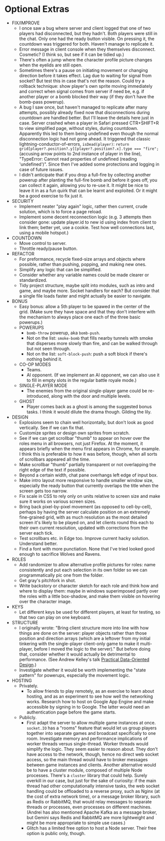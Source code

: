 # Optional Extras

- FIX/IMPROVE
  - I once saw a bug where server and client logged that one of two players had disconnected, but they hadn't. Both players were still in the chat. Only one had the ready button visible. On pressing it, the countdown was triggered for both. Haven't manage to replicate it.
  - Error message in client console when they themselves disconnect. Cosmetic? (I think so, but see if it can be tidied up.)
  - There's often a jump where the character profile picture changes when the eyelids are still open.
  - Sometimes there's a pause on initiating movement or changing direction before it takes effect. Lag due to waiting for signal from socket? But test this in case that's not the reason. Could try a rollback technique: show player's own sprite moving immediately and correct when signal comes from server if need be, e.g. if another player or a bomb blocked their way (if they don't have the bomb-pass powerup).
  - A bug I saw once, but haven't managed to replicate after many attempts, possibly already fixed now that disconnections during countdown are handled better. But I'll leave the details here just in case. Server crashed when a player in Safari pressed CTR+SHIFT+R to view simplified page, without styles, during countdown. Apparently this led to them being undefined even though the normal disconnection logic had not gone ahead. It triggered that classic lightning-conductor-of-errors, `isDead(player)`: `return grid[player?.position?.y][player?.position?.x].type === "fire";` (accusing arrow points to 2nd instance of player in the line), "TypeError: Cannot read properties of undefined (reading 'undefined')". Since then I've added some protections and logging in case of future issues.
  - I didn't anticipate that if you drop a full-fire by collecting another powerup after planting the full-fire bomb and before it goes off, you can collect it again, allowing you to re-use it. It might be nice to leave it in as a fun quirk that can be learnt and exploited. Or it might be a good exercise to fix just it.
- SECURITY
  - Implement neater "play again" logic, rather then current, crude solution, which is to force a page reload.
  - Implement some decent reconnection logic (e.g. 3 attempts then consider gone: update player.id to new id using index from client to link them; better yet, use a cookie. Test how well connections last, using a mobile hotspot.)
- COUNTDOWN
  - Move control to server.
  - Throttle ready/pause button.
- REFACTOR
  - For preformance, recycle fixed-size arrays and objects where possible, rather than pushing, popping, and making new ones.
  - Simplify any logic that can be simplified.
  - Consider whether any variable names could be made clearer or standardized.
  - Tidy project structure, maybe split into modules, such as intro and game, and maybe more. Socket handlers for each? But consider that a single file loads faster and might actually be easier to navigate.
- BONUS
  - Easy bonus: allow a 5th player to be spawed in the center of the grid. (Make sure they have space and that they don't interfere with the mechanism to always place one each of the three basic powerups.)
  - POWERUPS
    - `bomb-throw` powerup, aka `bomb-push`.
    - Not on the list: `smoke-bomb` that fills nearby tunnels with smoke that disperses more slowly than fire, and can be walked through but not seen through.
    - Not on the list: `soft-block-push`: push a soft block if there's nothing behind it.
  - CO-OP MODES
    - Teams.
    - AI opponent. (If we implement an AI opponent, we can also use it to fill in empty slots in the regular battle royale mode.)
  - SINGLE-PLAYER MODE
    - The enemies from the original single-player game could be re-introduced, along with the door and multiple levels.
  - GHOST
    - Player comes back as a ghost is among the suggested bonus tasks. I think it would dilute the drama though. Gilding the lily.
- DESIGN
  - Explosions seem to chain well horizontally, but don't look as good vertically. See if we can fix that.
  - Customize sprites or design own sprites from scratch.
  - See if we can get scrollbar "thumb" to appear on hover over the roles menu in all browsers, not just Firefox. At the moment, it appears briefly when the menu first appears in Chrome, for example. I think this is preferable to how it was before, though, when all sorts of scrollbars appeared all the time.
  - Make scrollbar "thumb" partially transparent or not overlapping the right edge of the text if possible.
  - Beyond a certain width, chat pane overhangs left edge of input box.
  - Make intro layout more responsive to handle smaller window size, especially the ready button that currently overlaps the title when the screen gets too narrow.
  - Fix scale in CSS to rely only on units relative to screen size and make sure it works on various screen sizes.
  - Bring back pixel-by-pixel movement (as opposed to cell-by-cell), perhaps by having the server calculate position on an extremely fine-grained grid, with as much resolution as the most detailed screen it's likely to be played on, and let clients round this each to their own current resolution, updated with corrections from the server each tick.
  - Test scrollbars etc. in Edge too. Improve current hacky solution. Understand better.
  - Find a font with more punctiation. None that I've tried looked good enough to sacrifice Wolves and Ravens.
- ROLES
  - Add randomizer to allow alternative profile pictures for roles: name consistently and put each selection in its own folder so we can programmatically pic one from the folder.
  - Get gray's pitchfork in shot.
  - Write backstory or character sketch for each role and think how and where to display them: maybe in windows superimposed partly over the roles with a little box-shadow, and make them visible on hovering over the character image.
- KEYS
  - Let different keys be used for different players, at least for testing, so that two can play on one keyboard.
- STRUCTURE
  - I originally wrote: "Bring client structure more into line with how things are done on the server: player objects rather than those position and direction arrays (which are a leftover from my initial tinkering with the single-player client-only game to make it multi-player, before I moved the logic to the server)." But before doing that, consider whether it would actually be detrimental to performance. (See Andrew Kelley's talk [Practical Data-Oriented Design](https://www.youtube.com/watch?v=IroPQ150F6c).)
  - Investigate whether it would be worth implementing the "state pattern" for powerups, especially the movement logic.
- HOSTING
  - Privately.
    - To allow friends to play remotely, as an exercise to learn about hosting, and as an experiment to see how well the networking works. Research how to host on Google App Engine and make accessible by signing in to Google. The latter would need an authentication page before the game starts.
  - Publicly.
    - First adapt the server to allow multiple game instances at once. `socket.IO` has a "rooms" feature that would let us group players together into separate games and broadcast specifically to one room. Investigate memory and performance implications of worker threads versus single-thread. Worker threads would simplify the logic. They seem easier to reason about. They don't have access to the network, though, hence no direct web socket access, so the main thread would have to broker messages between game instances and clients. Another alternative would be to have a cluster module, composed of multiple Node processes. There's a `cluster` library that could help. Surely overkill in our case, but just for the sake of curiosity: if the main thread had other computationally intensive tasks, the web socket handling could be offloaded to a reverse proxy, such as Nginx (at the cost of extra network time), or a message broker library, such as Redis or RabbitMQ, that would relay messages to separate threads or processes, even processes on different machines. (Andrei has also mentioned Apache Kafka as a message broker, but Gemini says Redis and RabbitMQ are more lightweight and might be more appropriate to simple use cases.)
    - Glitch has a limited free option to host a Node server. Their free option is public only, though.
